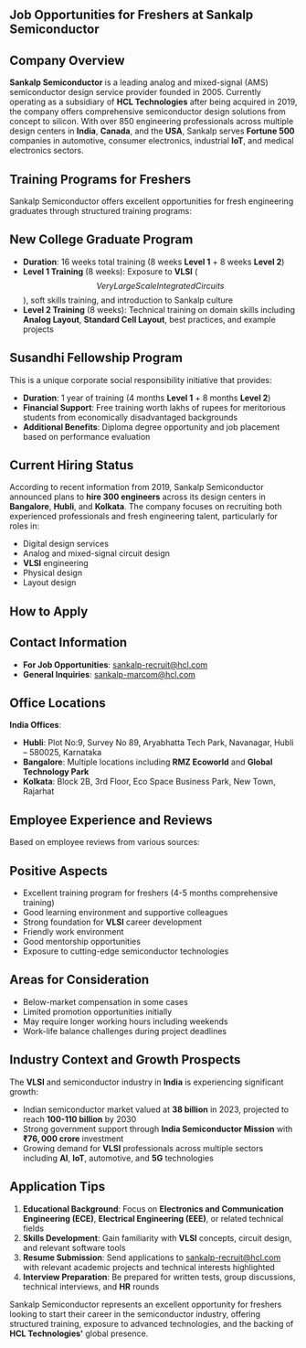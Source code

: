 ## **Job Opportunities for Freshers at Sankalp Semiconductor**

## **Company Overview**

**Sankalp Semiconductor** is a leading analog and mixed-signal (AMS) semiconductor design service provider founded in $2005$. Currently operating as a subsidiary of **HCL Technologies** after being acquired in $2019$, the company offers comprehensive semiconductor design solutions from concept to silicon. With over $850$ engineering professionals across multiple design centers in **India**, **Canada**, and the **USA**, Sankalp serves **Fortune $500$** companies in automotive, consumer electronics, industrial **IoT**, and medical electronics sectors.

## **Training Programs for Freshers**

Sankalp Semiconductor offers excellent opportunities for fresh engineering graduates through structured training programs:

## **New College Graduate Program**

- **Duration**: $16$ weeks total training ($8$ weeks **Level $1$** + $8$ weeks **Level $2$**)
- **Level $1$ Training** ($8$ weeks): Exposure to **VLSI** ($$Very Large Scale Integrated Circuits$$), soft skills training, and introduction to Sankalp culture
- **Level $2$ Training** ($8$ weeks): Technical training on domain skills including **Analog Layout**, **Standard Cell Layout**, best practices, and example projects

## **Susandhi Fellowship Program**

This is a unique corporate social responsibility initiative that provides:

- **Duration**: $1$ year of training ($4$ months **Level $1$** + $8$ months **Level $2$**)
- **Financial Support**: Free training worth lakhs of rupees for meritorious students from economically disadvantaged backgrounds
- **Additional Benefits**: Diploma degree opportunity and job placement based on performance evaluation

## **Current Hiring Status**

According to recent information from $2019$, Sankalp Semiconductor announced plans to **hire $300$ engineers** across its design centers in **Bangalore**, **Hubli**, and **Kolkata**. The company focuses on recruiting both experienced professionals and fresh engineering talent, particularly for roles in:

- Digital design services
- Analog and mixed-signal circuit design
- **VLSI** engineering
- Physical design
- Layout design

## **How to Apply**

## **Contact Information**

- **For Job Opportunities**: [sankalp-recruit@hcl.com](mailto:sankalp-recruit@hcl.com)
- **General Inquiries**: [sankalp-marcom@hcl.com](mailto:sankalp-marcom@hcl.com)

## **Office Locations**

**India Offices**:

- **Hubli**: Plot No:$9$, Survey No $89$, Aryabhatta Tech Park, Navanagar, Hubli – $580025$, Karnataka
- **Bangalore**: Multiple locations including **RMZ Ecoworld** and **Global Technology Park**
- **Kolkata**: Block $2$B, $3$rd Floor, Eco Space Business Park, New Town, Rajarhat

## **Employee Experience and Reviews**

Based on employee reviews from various sources:

## **Positive Aspects**

- Excellent training program for freshers ($4$-$5$ months comprehensive training)
- Good learning environment and supportive colleagues
- Strong foundation for **VLSI** career development
- Friendly work environment
- Good mentorship opportunities
- Exposure to cutting-edge semiconductor technologies

## **Areas for Consideration**

- Below-market compensation in some cases
- Limited promotion opportunities initially
- May require longer working hours including weekends
- Work-life balance challenges during project deadlines

## **Industry Context and Growth Prospects**

The **VLSI** and semiconductor industry in **India** is experiencing significant growth:

- Indian semiconductor market valued at **$38$ billion** in $2023$, projected to reach **$100$-$110$ billion** by $2030$
- Strong government support through **India Semiconductor Mission** with **₹$76,000$ crore** investment
- Growing demand for **VLSI** professionals across multiple sectors including **AI**, **IoT**, automotive, and **5G** technologies

## **Application Tips**

1. **Educational Background**: Focus on **Electronics and Communication Engineering (ECE)**, **Electrical Engineering (EEE)**, or related technical fields
2. **Skills Development**: Gain familiarity with **VLSI** concepts, circuit design, and relevant software tools
3. **Resume Submission**: Send applications to [sankalp-recruit@hcl.com](mailto:sankalp-recruit@hcl.com) with relevant academic projects and technical interests highlighted
4. **Interview Preparation**: Be prepared for written tests, group discussions, technical interviews, and **HR** rounds

Sankalp Semiconductor represents an excellent opportunity for freshers looking to start their career in the semiconductor industry, offering structured training, exposure to advanced technologies, and the backing of **HCL Technologies'** global presence.